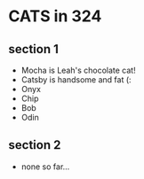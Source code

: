 # CATS in 324

## section 1

- Mocha is Leah's chocolate cat!
- Catsby is handsome and fat (:
- Onyx
- Chip
- Bob
- Odin


## section 2

- none so far...
